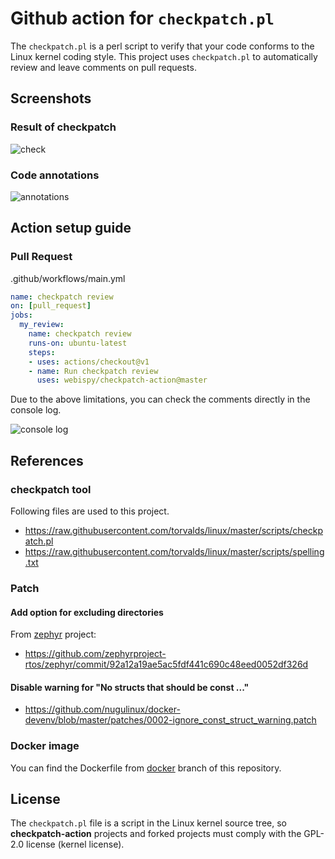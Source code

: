 # Github action for `checkpatch.pl`

The `checkpatch.pl` is a perl script to verify that your code conforms to the Linux kernel coding style. This project uses `checkpatch.pl` to automatically review and leave comments on pull requests.

## Screenshots

### Result of checkpatch

![check](https://raw.githubusercontent.com/wiki/webispy/checkpatch-action/img/action_conversation_check.png)

### Code annotations

![annotations](https://raw.githubusercontent.com/wiki/webispy/checkpatch-action/img/action_annotations.png)

## Action setup guide

### Pull Request

.github/workflows/main.yml

```yml
name: checkpatch review
on: [pull_request]
jobs:
  my_review:
    name: checkpatch review
    runs-on: ubuntu-latest
    steps:
    - uses: actions/checkout@v1
    - name: Run checkpatch review
      uses: webispy/checkpatch-action@master
```

Due to the above limitations, you can check the comments directly in the console log.

![console log](https://raw.githubusercontent.com/wiki/webispy/checkpatch-action/img/action_console.png)

## References

### checkpatch tool

Following files are used to this project.

- https://raw.githubusercontent.com/torvalds/linux/master/scripts/checkpatch.pl
- https://raw.githubusercontent.com/torvalds/linux/master/scripts/spelling.txt

### Patch

#### Add option for excluding directories

From [zephyr](https://github.com/zephyrproject-rtos/zephyr) project:

- https://github.com/zephyrproject-rtos/zephyr/commit/92a12a19ae5ac5fdf441c690c48eed0052df326d

#### Disable warning for "No structs that should be const ..."

- https://github.com/nugulinux/docker-devenv/blob/master/patches/0002-ignore_const_struct_warning.patch

### Docker image

You can find the Dockerfile from [docker](https://github.com/webispy/checkpatch-action/tree/docker) branch of this repository.

## License

The `checkpatch.pl` file is a script in the Linux kernel source tree, so **checkpatch-action** projects and forked projects must comply with the GPL-2.0 license (kernel license).
